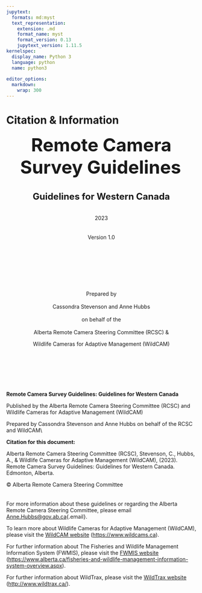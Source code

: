 ```yaml
---
jupytext:
  formats: md:myst
  text_representation:
    extension: .md
    format_name: myst
    format_version: 0.13
    jupytext_version: 1.11.5
kernelspec:
  display_name: Python 3
  language: python
  name: python3
  
editor_options: 
  markdown: 
    wrap: 300
---
```

# Citation & Information

<center>

<font size="8">**Remote Camera Survey Guidelines**</font> \
\
\
<font size="5"> **Guidelines for Western Canada**</font>\
\
\
2023\
\
\
Version 1.0

\
\
\
\
\
\
\
Prepared by\
\
Cassondra Stevenson and Anne Hubbs\
\
on behalf of the\
\
Alberta Remote Camera Steering Committee (RCSC) &

Wildlife Cameras for Adaptive Management (WildCAM)

</center>

\
\
\
\
\
\
**Remote Camera Survey Guidelines: Guidelines for Western Canada**

Published by the Alberta Remote Camera Steering Committee (RCSC) and Wildlife Cameras for Adaptive Management (WildCAM)

Prepared by Cassondra Stevenson and Anne Hubbs on behalf of the RCSC and WildCAM\

**Citation for this document:**

Alberta Remote Camera Steering Committee (RCSC), Stevenson, C., Hubbs, A., & Wildlife Cameras for Adaptive Management (WildCAM), (2023). Remote Camera Survey Guidelines: Guidelines for Western Canada. Edmonton, Alberta.

© Alberta Remote Camera Steering Committee\
\
\
For more information about these guidelines or regarding the Alberta Remote Camera Steering Committee, please email [Anne.Hubbs\@gov.ab.ca](mailto:Anne.Hubbs@gov.ab.ca){.email}.

To learn more about Wildlife Cameras for Adaptive Management (WildCAM), please visit the [WildCAM website](https://www.wildcams.ca) (<https://www.wildcams.ca>).

For further information about The Fisheries and Wildlife Management Information System (FWMIS), please visit the [FWMIS website](https://www.alberta.ca/fisheries-and-wildlife-management-information-system-overview.aspx) (<https://www.alberta.ca/fisheries-and-wildlife-management-information-system-overview.aspx>).

For further information about WildTrax, please visit the [WildTrax website](http://www.wildtrax.ca/) (<http://www.wildtrax.ca/>).
